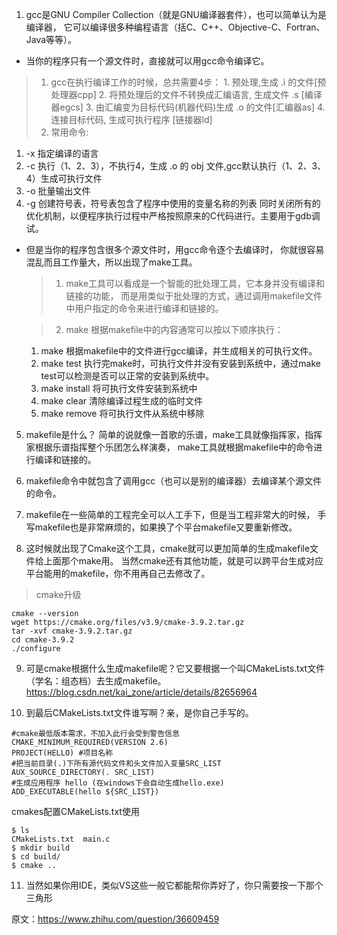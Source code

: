 1. gcc是GNU Compiler Collection（就是GNU编译器套件），也可以简单认为是编译器，
它可以编译很多种编程语言（括C、C++、Objective-C、Fortran、Java等等）。

* 当你的程序只有一个源文件时，直接就可以用gcc命令编译它。
> 1. gcc在执行编译工作的时候，总共需要4步：
    1. 预处理,生成 .i 的文件[预处理器cpp]
    2. 将预处理后的文件不转换成汇编语言, 生成文件 .s [编译器egcs]
    3. 由汇编变为目标代码(机器代码)生成 .o 的文件[汇编器as]
    4. 连接目标代码, 生成可执行程序 [链接器ld]
> 2. 常用命令:
  1. -x 指定编译的语言
  2. -c 执行（1、2、3），不执行4，生成 .o 的 obj 文件,gcc默认执行（1、2、3、4）生成可执行文件
  3. -o 批量输出文件
  4. -g 创建符号表，符号表包含了程序中使用的变量名称的列表
  同时关闭所有的优化机制，以便程序执行过程中严格按照原来的C代码进行。主要用于gdb调试。

* 但是当你的程序包含很多个源文件时，用gcc命令逐个去编译时，
你就很容易混乱而且工作量大，所以出现了make工具。
  > 1. make工具可以看成是一个智能的批处理工具，它本身并没有编译和链接的功能，
  而是用类似于批处理的方式，通过调用makefile文件中用户指定的命令来进行编译和链接的。

  > 2. make 根据makefile中的内容通常可以按以下顺序执行：
    1. make 根据makefile中的文件进行gcc编译，并生成相关的可执行文件。
    2. make test 执行完make时，可执行文件并没有安装到系统中，通过make test可以检测是否可以正常的安装到系统中。
    3. make install 将可执行文件安装到系统中
    4. make clear 清除编译过程生成的临时文件
    5. make remove 将可执行文件从系统中移除

5. makefile是什么？
简单的说就像一首歌的乐谱，make工具就像指挥家，指挥家根据乐谱指挥整个乐团怎么样演奏，
make工具就根据makefile中的命令进行编译和链接的。

6. makefile命令中就包含了调用gcc（也可以是别的编译器）去编译某个源文件的命令。

7. makefile在一些简单的工程完全可以人工手下，但是当工程非常大的时候，
手写makefile也是非常麻烦的，如果换了个平台makefile又要重新修改。

8. 这时候就出现了Cmake这个工具，cmake就可以更加简单的生成makefile文件给上面那个make用。
当然cmake还有其他功能，就是可以跨平台生成对应平台能用的makefile，你不用再自己去修改了。
  > cmake升级
  ```
  cmake --version
  wget https://cmake.org/files/v3.9/cmake-3.9.2.tar.gz
  tar -xvf cmake-3.9.2.tar.gz
  cd cmake-3.9.2
  ./configure
 ```

9. 可是cmake根据什么生成makefile呢？它又要根据一个叫CMakeLists.txt文件
（学名：组态档）去生成makefile。
https://blog.csdn.net/kai_zone/article/details/82656964

10. 到最后CMakeLists.txt文件谁写啊？亲，是你自己手写的。
```
#cmake最低版本需求，不加入此行会受到警告信息
CMAKE_MINIMUM_REQUIRED(VERSION 2.6)
PROJECT(HELLO) #项目名称
#把当前目录(.)下所有源代码文件和头文件加入变量SRC_LIST
AUX_SOURCE_DIRECTORY(. SRC_LIST)
#生成应用程序 hello (在windows下会自动生成hello.exe)
ADD_EXECUTABLE(hello ${SRC_LIST})
```
cmakes配置CMakeLists.txt使用
```
$ ls
CMakeLists.txt  main.c
$ mkdir build
$ cd build/
$ cmake ..
```

11. 当然如果你用IDE，类似VS这些一般它都能帮你弄好了，你只需要按一下那个三角形

原文：https://www.zhihu.com/question/36609459
